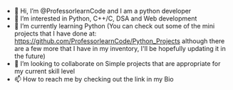 - 👋 Hi, I’m @ProfessorlearnCode and I am a python developer
- 👀 I’m interested in Python, C++/C, DSA and Web development
- 🌱 I’m currently learning Python
(You can check out some of the mini projects that I have done at: https://github.com/ProfessorlearnCode/Python_Projects
although there are a few more that I have in my inventory, I'll be hopefully updating it in the future)
- 💞️ I’m looking to collaborate on Simple projects that are appropriate for my current skill level
- 📫 How to reach me by checking out the link in my Bio


